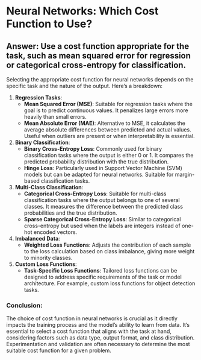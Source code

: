 ﻿# Neural Networks: Which Cost Function to Use? 

Answer: Use a cost function appropriate for the task, such as mean squared error for regression or categorical cross-entropy for classification.
------------------------------------------------------------------------------------------------------------------------------------------------

Selecting the appropriate cost function for neural networks depends on the specific task and the nature of the output. Here’s a breakdown:

1.  ****Regression Tasks****:
    *   ****Mean Squared Error (MSE)****: Suitable for regression tasks where the goal is to predict continuous values. It penalizes large errors more heavily than small errors.
    *   ****Mean Absolute Error (MAE)****: Alternative to MSE, it calculates the average absolute differences between predicted and actual values. Useful when outliers are present or when interpretability is essential.
2.  ****Binary Classification****:
    *   ****Binary Cross-Entropy Loss****: Commonly used for binary classification tasks where the output is either 0 or 1. It compares the predicted probability distribution with the true distribution.
    *   ****Hinge Loss****: Particularly used in Support Vector Machine (SVM) models but can be adapted for neural networks. Suitable for margin-based classification tasks.
3.  ****Multi-Class Classification****:
    *   ****Categorical Cross-Entropy Loss****: Suitable for multi-class classification tasks where the output belongs to one of several classes. It measures the difference between the predicted class probabilities and the true distribution.
    *   ****Sparse Categorical Cross-Entropy Loss****: Similar to categorical cross-entropy but used when the labels are integers instead of one-hot encoded vectors.
4.  ****Imbalanced Data****:
    *   ****Weighted Loss Functions****: Adjusts the contribution of each sample to the loss calculation based on class imbalance, giving more weight to minority classes.
5.  ****Custom Loss Functions****:
    *   ****Task-Specific Loss Functions****: Tailored loss functions can be designed to address specific requirements of the task or model architecture. For example, custom loss functions for object detection tasks.

### ****Conclusion:****

The choice of cost function in neural networks is crucial as it directly impacts the training process and the model’s ability to learn from data. It’s essential to select a cost function that aligns with the task at hand, considering factors such as data type, output format, and class distribution. Experimentation and validation are often necessary to determine the most suitable cost function for a given problem.
